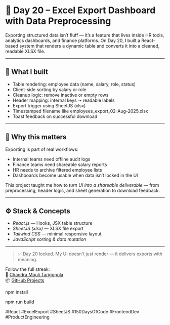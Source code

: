 # 🚀 Day 20 – Excel Export Dashboard with Data Preprocessing

Exporting structured data isn’t fluff — it’s a feature that lives inside HR tools, analytics dashboards, and finance platforms. On Day 20, I built a React-based system that renders a dynamic table and converts it into a cleaned, readable XLSX file.

---

## 🔧 What I built
- Table rendering: employee data (name, salary, role, status)  
- Client-side sorting by salary or role  
- Cleanup logic: remove inactive or empty rows  
- Header mapping: internal keys ➝ readable labels  
- Export trigger using SheetJS (xlsx)  
- Timestamped filename like employees_export_02-Aug-2025.xlsx  
- Toast feedback on successful download

---

## 🧠 Why this matters
Exporting is part of real workflows:

- Internal teams need offline audit logs  
- Finance teams need shareable salary reports  
- HR needs to archive filtered employee lists  
- Dashboards become usable when data isn’t locked in the UI

This project taught me how to *turn UI into a shareable deliverable* — from preprocessing, header logic, and sheet generation to download feedback.

---

## ⚙ Stack & Concepts
- *React.js* — Hooks, JSX table structure  
- *SheetJS (xlsx)* — XLSX file export  
- *Tailwind CSS* — minimal responsive layout  
- *JavaScript sorting & data mutation*

---

> ✅ Day 20 locked. My UI doesn't just render — it delivers exports with meaning.

Follow the full streak:  
📍 [Chandra Mouli Tarigopula](https://www.linkedin.com/in/chandramoulitarigopula)  
📦 [GitHub Projects](https://github.com/chandramoulitarigopula)


npm install

npm run build


#React #ExcelExport #SheetJS #150DaysOfCode #FrontendDev #ProductEngineering
